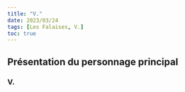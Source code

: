 ```yaml
---
title: "V."
date: 2023/03/24
tags: [Les Falaises, V.]
toc: true
---
```


## Présentation du personnage principal

### V.